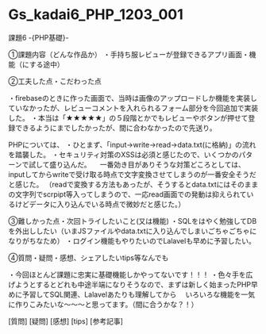 # Gs_kadai6_PHP_1203_001

課題6 -{PHP基礎}-


①課題内容（どんな作品か）
・手持ち服レビューが登録できるアプリ画面・機能（にする途中）


②工夫した点・こだわった点

・firebaseのときに作った画面で、当時は画像のアップロードしか機能を実装していなかったが、レビューコメントを入れられるフォーム部分を今回追加で実装した。
・本当は「★★★★★」の５段階とかでもレビューやボタンが押せて登録できるようにまでしたかったが、間に合わなかったので先送り。

PHPについては、
・ひとまず、「input→write→read→data.txt(に格納)」の流れを踏襲した。
・セキュリティ対策のXSSは必須と感じたので、いくつかのパターンで試して盛り込んだ。
　一番効き目がありそうな対策どころとしては、inputしてからwriteで受け取る時点で文字変換させてしまうのが一番安全そうだと感じた。
 （readで変換する方法もあったが、そうするとdata.txtにはそのままの文字列でscrpipt等入ってしまうので、一応read画面での発動は抑えられているけどデータに入り込んでいる時点で微妙だと感じた。）
 

③難しかった点・次回トライしたいこと(又は機能)
・SQLをはやく勉強してDBを外出ししたい（いまJSファイルやdata.txtに入り込んでしまいごちゃごちゃになりがちなため）
・ログイン機能もやりたいのでLalavelも早めに予習したい。


④質問・疑問・感想、シェアしたいtips等なんでも

・今回ほとんど課題に忠実に基礎機能しかやってないです！！！
・色々手を広げようとするとどれも中途半端になりそうなので、まずは新しく始まったPHP早めに予習してSQL関連、Lalavelあたりも理解してから
　いろいろな機能を一気に作りこみたいな〜〜〜と思ってます。（間に合うかな？！）

[質問]
[疑問]
[感想]
[tips]
[参考記事]
